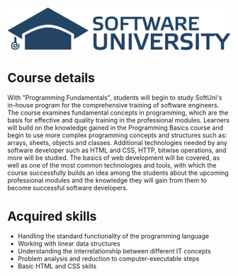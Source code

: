 # <p align="center"> ![alt text](https://github.com/petyoDimitrovv/-JS-Fundamentals-2025-january/blob/main/SoftUni-Logo.png) <p>
# Course details
With "Programming Fundamentals", students will begin to study SoftUni's in-house program for the comprehensive training of software engineers. The course examines fundamental concepts in programming, which are the basis for effective and quality training in the professional modules. Learners will build on the knowledge gained in the Programming Basics course and begin to use more complex programming concepts and structures such as: arrays, sheets, objects and classes. Additional technologies needed by any software developer such as HTML and CSS, HTTP, bitwise operations, and more will be studied. The basics of web development will be covered, as well as one of the most common technologies and tools, with which the course successfully builds an idea among the students about the upcoming professional modules and the knowledge they will gain from them to become successful software developers.
# Acquired skills
- Handling the standard functionality of the programming language
- Working with linear data structures
- Understanding the interrelationship between different IT concepts
- Problem analysis and reduction to computer-executable steps
- Basic HTML and CSS skills




